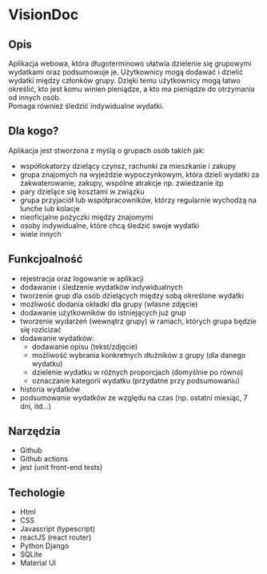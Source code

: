 # VisionDoc

## Opis
Aplikacja webowa, która długoterminowo ułatwia dzielenie się grupowymi wydatkami oraz podsumowuje je.
Użytkownicy mogą dodawać i dzielić wydatki między członków grupy.
Dzięki temu użytkownicy mogą łatwo określić, kto jest komu winien pieniądze, a kto ma pieniądze do otrzymania od innych osób.\
Pomaga również śledzić indywidualne wydatki.

## Dla kogo?
Aplikacja jest stworzona z myślą o grupach osób takich jak:
* współlokatorzy dzielący czynsz, rachunki za mieszkanie i zakupy
* grupa znajomych na wyjeździe wypoczynkowym, która dzieli wydatki za zakwaterowanie, zakupy, wspólne atrakcje np. zwiedzanie itp
* pary dzielące się kosztami w związku
* grupa przyjaciół lub współpracowników, którzy regularnie wychodzą na lunche lub kolacje
* nieoficjalne pożyczki między znajomymi
* osoby indywidualne, które chcą śledzić swoje wydatki
* wiele innych

## Funkcjoalność
* rejestracja oraz logowanie w aplikacji
* dodawanie i śledzenie wydatków indywidualnych
* tworzenie grup dla osób dzielących między sobą określone wydatki
* możliwość dodania okładki dla grupy (własne zdjęcie)
* dodawanie użytkowników do istniejących już grup
* tworzenie wydarzeń (wewnątrz grupy) w ramach, których grupa będzie się rozlcizać
* dodawanie wydatków:
	- dodawanie opisu (tekst/zdjęcie)
	- możliwość wybrania konkretnych dłużników z grupy (dla danego wydatku)
	- dzielenie wydatku w różnych proporcjach (domyślnie po równo)
	- oznaczanie kategorii wydatku (przydatne przy podsumowaniu)
* historia wydatków
* podsumowanie wydatków ze względu na czas (np. ostatni miesiąc, 7 dni, itd...)

## Narzędzia
* Github
* Github actions
* jest (unit front-end tests)

## Techologie
* Html
* CSS
* Javascript (typescript)
* reactJS (react router)
* Python Django
* SQLite
* Material UI
